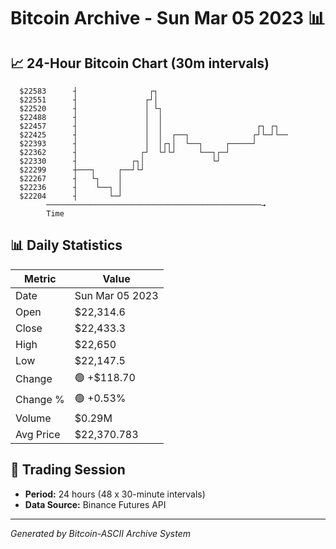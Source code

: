 # Bitcoin Archive - Sun Mar 05 2023 📊

## 📈 24-Hour Bitcoin Chart (30m intervals)

```
  $22583      ┤                ┌┐                              
  $22551      ┤               ┌┘│                              
  $22520      ┤               │ └┐                             
  $22488      ┤               │  │                             
  $22457      ┤               │  │                     ┌┐ ┌┐   
  $22425      ┤               │  │  ┌──┐              ┌┘└─┘└── 
  $22393      ┤               │  │┌┐│  └──┐     ┌─────┘        
  $22362      ┤              ┌┘  └┘└┘     └──┐┌─┘              
  $22330      ┤            ┌┐│               └┘                
  $22299      ┼───┐     ┌──┘└┘                                 
  $22267      ┤   └┐    │                                      
  $22236      ┤    └──┐ │                                      
  $22204      ┤       └─┘                                      
        ────────────────────────────────────────────────→
        Time
```

## 📊 Daily Statistics

| Metric | Value |
|--------|-------|
| Date | Sun Mar 05 2023 |
| Open | $22,314.6 |
| Close | $22,433.3 |
| High | $22,650 |
| Low | $22,147.5 |
| Change | 🟢 +$118.70 |
| Change % | 🟢 +0.53% |
| Volume | $0.29M |
| Avg Price | $22,370.783 |

## 📅 Trading Session

- **Period:** 24 hours (48 x 30-minute intervals)
- **Data Source:** Binance Futures API

---
*Generated by Bitcoin-ASCII Archive System*
